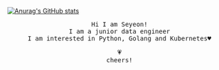 
[![Anurag's GitHub stats](https://github-readme-stats.vercel.app/api?username=seyeon-shijuan)](https://github.com/anuraghazra/github-readme-stats)

<p align="center">
    <samp>
    Hi I am Seyeon!
    <br>
    I am a junior data engineer
    <br>
    I am interested in Python, Golang and Kubernetes♥
    <br>
    <br>💗<br>
    cheers!
    
  </samp>
</p>